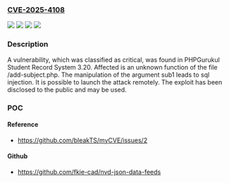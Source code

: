 ### [CVE-2025-4108](https://cve.mitre.org/cgi-bin/cvename.cgi?name=CVE-2025-4108)
![](https://img.shields.io/static/v1?label=Product&message=Student%20Record%20System&color=blue)
![](https://img.shields.io/static/v1?label=Version&message=%3D%203.20%20&color=brighgreen)
![](https://img.shields.io/static/v1?label=Vulnerability&message=Injection&color=brighgreen)
![](https://img.shields.io/static/v1?label=Vulnerability&message=SQL%20Injection&color=brighgreen)

### Description

A vulnerability, which was classified as critical, was found in PHPGurukul Student Record System 3.20. Affected is an unknown function of the file /add-subject.php. The manipulation of the argument sub1 leads to sql injection. It is possible to launch the attack remotely. The exploit has been disclosed to the public and may be used.

### POC

#### Reference
- https://github.com/bleakTS/myCVE/issues/2

#### Github
- https://github.com/fkie-cad/nvd-json-data-feeds

